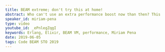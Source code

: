 ```yaml
---
title: BEAM extreme; don't try this at home!
abstract: Who can't use an extra performance boost now than then? This talk collects a set of outrageous stunts and maybe-controversial defying acts I have seen and sometimes made in production, that can give the Erlang Virtual Machine that extra speed or memory edge on different scenarios.
speaker_id: miriam-pena
type: video
youtube_id: _ePnlegZqgI
keywords: Erlang, Elixir, BEAM VM, performance, Miriam Pena
date: 2019-06-05
tags: Code BEAM STO 2019
---
```


